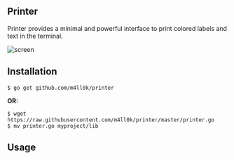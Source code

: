 Printer 
--
Printer provides a minimal and powerful interface to print colored labels and text in the terminal.

![screen](https://raw.githubusercontent.com/m4ll0k/printer/master/screen.png)

Installation
--
```
$ go get github.com/m4ll0k/printer
```
__OR:__

```
$ wget https://raw.githubusercontent.com/m4ll0k/printer/master/printer.go
$ mv printer.go myproject/lib
```

Usage
--
